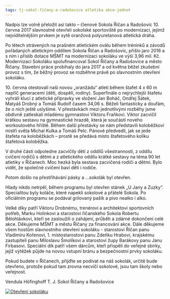 ```yaml
---
tags: tj-sokol-říčany-a-radošovice atletika akce-jednot
---
```


Nadpis lze volně přeložit asi takto – členové Sokola Říčan a Radošovic 10. června 2017 slavnostně otevřeli sokolské sportoviště po modernizaci, jejímž nejviditelnějším prvkem je sytě oranžová polyuretanová atletická dráha.

Po létech strávených na prašném atletickém oválu během tréninků a závodů pořádaných atletickým oddílem Sokola Říčan a Radošovic, přišlo jaro 2016 a s ním i příslib dotace MŠMT na modernizaci sokoláku ve výši 3,96 mil. Kč. Modernizaci Sokoláku spolufinancoval Sokol Říčany a Radošovice a město Říčany. Stavební práce probíhaly do jara 2017 a od května běžel zkušební provoz s tím, že běžný provoz se rozběhne právě po slavnostním otevření sokoláku.

10\. června otestovali naši novou „oranžádu“ atleti během štafet 4 x 60 m napříč generacemi (děti, dospělí, rodiny). Superfinále o nejrychlejší štafetu vyhráli kluci z atletické přípravky ve složení Jan Boháč, Ondřej Šátek, Matyáš Drobný a Tomáš Rudolf časem 34,06 s. Běželi fantasticky a doufám, že o nich ještě uslyšíme. V přestávkách mezi jednotlivými rozběhy jsme obdivně zatleskali mladému gymnastovi Viktoru Fraňkovi. Viktor zacvičil krátkou sestavu na gymnastické hrazdě, která je součástí nového workoutového hřiště. Během další přestávky se nám představili koloběžkoví mistři světa Michal Kulka a Tomáš Pelc. Pánové předvedli, jak se jede štafeta na koloběžkách – prostě se předává místo štafetového kolíku štafetová koloběžka.

V druhé části odpoledne zacvičily děti z oddílů všestrannosti, z oddílu cvičení rodičů s dětmi a z atletického oddílu krátké sestavy na téma 90 let atletiky v Říčanech. Moc hezká byla sestava zacvičená rodiči a dětmi. Bylo vidět, že společné cvičení baví děti i rodiče.

Potom došlo na přestřihávání pásky a …sokolák byl otevřen.

Hlady nikdo netrpěl, během programu byl otevřen stánek „U Jany a Zuzky“. Specialitou byly koláče, které napekli sokolové a přátelé Sokola. Po oficiálním programu se podával grilovaný pašík a pivo nealko i alko.

Velké díky patří Viktoru Drobnému, trenérovi a architektovi sportovních potřeb, Marku Holinkovi a starostovi říčanského Sokola Robertu Bělohlávkovi, kteří se zasloužili o zahájení, průběh a zdárné dokončení celé akce. Děkujeme MŠMT a městu Říčany za financování akce. Dále děkujeme všem hostům slavnostního otevření sokoláku - starostovi Říčan panu Vladimíru Kořenovi, 1. místostarostovi panu Zdeňku Hrabovi, krajskému zastupiteli panu Miloslavu Šmolíkovi a starostovi župy Barákovy panu Janu Firbasovi. Speciální dík patří všem dárcům, kteří přispěli do veřejné sbírky, jejíž výtěžek půjde na novou vstupní bránu a bezpečnostní prvky sokoláku.

Pokud budete v Říčanech, přijďte se podívat na náš sokolák, určitě bude otevřeno, protože pokud tam zrovna necvičí sokolové, jsou tam školy nebo veřejnost.

Vendula Höfinghoff T. J. Sokol Říčany a Radošovice

[![Otevření sokoláku](https://lh3.googleusercontent.com/AgoWyadqsQq79GiMsgzmnQbHAckT4PWoeg-StsmvfvbFDrohdHr3rjUZ1uh2q_xQLKISSvqq0qB9CnH5OQ_K_H4MN3BBpd92qkBS4DAM_H0Y7VXpti2CXj4h4KuWty1UNvi1Hw)](https://photos.google.com/share/AF1QipP_8bV_FZTIIg89OvzHZ-N3daoiaZ7nqE2bin3V0YtuRPsbKhIPr0ncHVfLuKR4xA?key=d0RJd2RmUzFKUG5PYUhMNVFOX011UFVtbmhRekp3)
